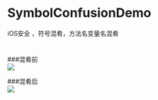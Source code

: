 # SymbolConfusionDemo
iOS安全 ，符号混肴，方法名变量名混肴

#
###混肴前<br>
![](https://github.com/theKF/SymbolConfusionDemo/blob/master/QQ20170331-161644.png)

###混肴后<br>
![](https://github.com/theKF/SymbolConfusionDemo/blob/master/QQ20170331-161652.png)
